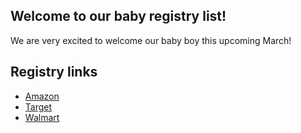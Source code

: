 ## Welcome to our baby registry list!

We are very excited to welcome our baby boy this upcoming March!

## Registry links

* [Amazon](https://www.amazon.com/baby-reg/russell-patterson-sarah-patterson-march-2022/1JUK1QYY9L99G)
* [Target](https://www.target.com/gift-registry/gift-giver?registryId=69f4aa30-18fc-11ec-b100-fb8b51f5c806&type=BABY)
* [Walmart](https://www.walmart.com/registry/BR/e38586e4-1329-45ee-ade8-558bc6068d3f)

